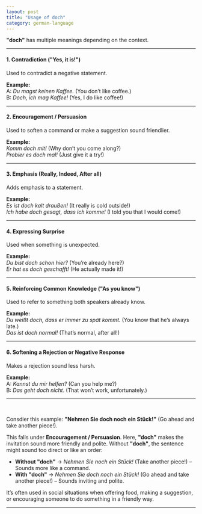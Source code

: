 ```yaml
---
layout: post
title: "Usage of doch"
category: german-language
---
```


**"doch"** has multiple meanings depending on the context.

---

#### 1️. **Contradiction ("Yes, it is!")**  
Used to contradict a negative statement.

**Example:**  
A: *Du magst keinen Kaffee.* (You don’t like coffee.)  
B: *Doch, ich mag Kaffee!* (Yes, I do like coffee!)

---

#### 2. **Encouragement / Persuasion**  
Used to soften a command or make a suggestion sound friendlier.

**Example:**  
*Komm doch mit!* (Why don’t you come along?)  
*Probier es doch mal!* (Just give it a try!)

---

#### 3. **Emphasis (Really, Indeed, After all)**  
Adds emphasis to a statement.

**Example:**  
*Es ist doch kalt draußen!* (It really is cold outside!)  
*Ich habe doch gesagt, dass ich komme!* (I told you that I would come!)

---

#### 4️. **Expressing Surprise**  
Used when something is unexpected.

**Example:**  
*Du bist doch schon hier?* (You’re already here?)  
*Er hat es doch geschafft!* (He actually made it!)

---

#### 5️. **Reinforcing Common Knowledge ("As you know")**  
Used to refer to something both speakers already know.

**Example:**  
*Du weißt doch, dass er immer zu spät kommt.* (You know that he’s always late.)  
*Das ist doch normal!* (That’s normal, after all!)

---

#### 6️. **Softening a Rejection or Negative Response**  
Makes a rejection sound less harsh.

**Example:**  
A: *Kannst du mir helfen?* (Can you help me?)  
B: *Das geht doch nicht.* (That won’t work, unfortunately.)

---
<br>

Consdier this example: **"Nehmen Sie doch noch ein Stück!"** (Go ahead and take another piece!).

This falls under **Encouragement / Persuasion**. Here, **"doch"** makes the invitation sound more friendly and polite. Without **"doch"**, the sentence might sound too direct or like an order:  

- **Without "doch"** → *Nehmen Sie noch ein Stück!* (Take another piece!) – Sounds more like a command.  
- **With "doch"** → *Nehmen Sie doch noch ein Stück!* (Go ahead and take another piece!) – Sounds inviting and polite.  

It’s often used in social situations when offering food, making a suggestion, or encouraging someone to do something in a friendly way.

---

